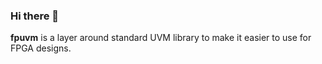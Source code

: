 ### Hi there 👋

**fpuvm** is a layer around standard UVM library to make it easier to use for FPGA designs. 
